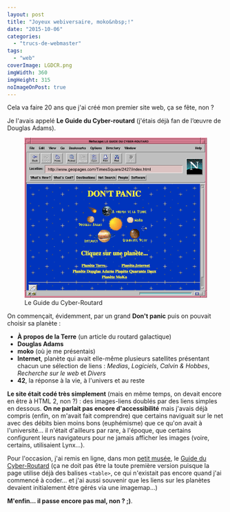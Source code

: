 ```yaml
---
layout: post
title: "Joyeux webiversaire, moko&nbsp;!"
date: "2015-10-06"
categories: 
  - "trucs-de-webmaster"
tags: 
  - "web"
coverImage: LGDCR.png
imgWidth: 360
imgHeight: 315
noImageOnPost: true
---
```


Cela va faire 20 ans que j'ai créé mon premier site web, ça se fête, non ?

Je l'avais appelé **Le Guide du Cyber-routard** (j'étais déjà fan de l’œuvre de Douglas Adams).

<figure class="center">
  <img src="/images/2015/10/LGDCR.png" alt="">
  <figcaption>Le Guide du Cyber-Routard</figcaption>
</figure>

 On commençait, évidemment, par un grand **Don't panic** puis on pouvait choisir sa planète :

- **À propos de la Terre** (un article du routard galactique)
- **Douglas Adams**
- **moko** (où je me présentais)
- **Internet**, planète qui avait elle-même plusieurs satellites présentant chacun une sélection de liens : _Medias_, _Logiciels_, _Calvin & Hobbes_, _Recherche sur le web_ et _Divers_
- **42**, la réponse à la vie, à l'univers et au reste

**Le site était codé très simplement** (mais en même temps, on devait encore en être à HTML 2, non ?) : des images-liens doublés par des liens simples en dessous. **On ne parlait pas encore d'accessibilité** mais j'avais déjà compris (enfin, on m'avait fait comprendre) que certains naviguait sur le net avec des débits bien moins bons (euphémisme) que ce qu'on avait à l'université... il n'était d'ailleurs par rare, à l'époque, que certains configurent leurs navigateurs pour ne jamais afficher les images (voire, certains, utilisaient Lynx...).

Pour l'occasion, j'ai remis en ligne, dans mon [petit musée](http://musee.6x8.org/), le [Guide du Cyber-Routard](http://musee.6x8.org/cyberroutard/) (ça ne doit pas être la toute première version puisque la page utilise déjà des balises `<table>`, ce qui n'existait pas encore quand j'ai commencé à coder... et j'ai aussi souvenir que les liens sur les planètes devaient initialement être gérés via une imagemap...)

**M'enfin... il passe encore pas mal, non ? ;)**.

